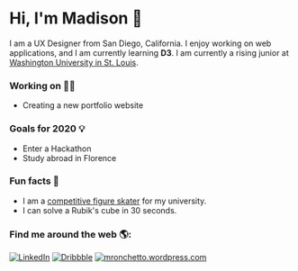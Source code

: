 # Hi, I'm Madison 👋

I am a UX Designer from San Diego, California. I enjoy working on web applications, and I am currently learning **D3**. I am currently a rising junior at <a href="https://wustl.edu/">Washington University in St. Louis</a>.

### Working on 👩‍💻 
- Creating a new portfolio website

### Goals for 2020 💡
- Enter a Hackathon
- Study abroad in Florence

### Fun facts 🌴
- I am a <a href="https://washufigureskating.wixsite.com/2019"> competitive figure skater</a> for my university. 
- I can solve a Rubik's cube in 30 seconds.

### Find me around the web 🌎:

[![LinkedIn](https://img.shields.io/badge/-LINKEDIN-0077B5?style=for-the-badge&logo=linkedin&logoColor=white)](https://www.linkedin.com/in/mronchetto435/)
[![Dribbble](https://img.shields.io/badge/-Dribbble-e0419b?style=for-the-badge&logo=dribbble&logoColor=white)](https://dribbble.com/mronchetto)
[![mronchetto.wordpress.com](https://img.shields.io/badge/-Portfolio-000000?style=for-the-badge&logo=react&logoColor=white)](https://mronchetto.wordpress.com/)
<!--
**m-ronchetto/m-ronchetto** is a ✨ _special_ ✨ repository because its `README.md` (this file) appears on your GitHub profile.

Here are some ideas to get you started:

- 🔭 I’m currently working on ...
- 🌱 I’m currently learning ...
- 👯 I’m looking to collaborate on ...
- 🤔 I’m looking for help with ...
- 💬 Ask me about ...
- 📫 How to reach me: ...
- 😄 Pronouns: ...
- ⚡ Fun fact: ...
-->
